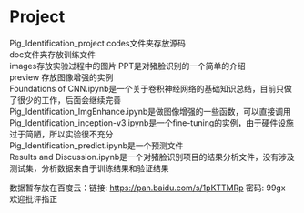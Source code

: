 # Project
Pig_Identification_project
codes文件夹存放源码  
doc文件夹存放训练文件  
images存放实验过程中的图片
PPT是对猪脸识别的一个简单的介绍  
preview 存放图像增强的实例  
Foundations of CNN.ipynb是一个关于卷积神经网络的基础知识总结，目前只做了很少的工作，后面会继续完善  
Pig_Identification_ImgEnhance.ipynb是做图像增强的一些函数，可以直接调用  
Pig_Identification_inception-v3.ipynb是一个fine-tuning的实例，由于硬件设施过于简陋，所以实验很不充分  
Pig_Identification_predict.ipynb是一个预测文件  
Results and Discussion.ipynb是一个对猪脸识别项目的结果分析文件，没有涉及测试集，分析数据来自于训练结果和验证结果
 
数据暂存放在百度云：链接: https://pan.baidu.com/s/1pKTTMRp 密码: 99gx
 
欢迎批评指正
